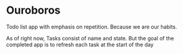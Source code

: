 # Ouroboros

Todo list app with emphasis on repetition. Because we are our habits.

As of right now, Tasks consist of name and state. But the goal of the completed app is to refresh each task at the start of the day
